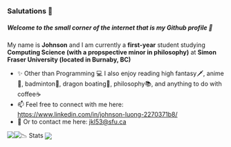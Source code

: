 ### Salutations 👋
##### Welcome to the small corner of the internet that is my Github profile 🤭

My name is **Johnson** and I am currently a **first-year** student studying **Computing Science (with a propspective minor in philosophy)** at **Simon Fraser University (located in Burnaby, BC)** 
- ✨ Other than Programming 💻 I also enjoy reading high fantasy🗡️, anime👺, badminton🏸, dragon boating🚣, philosophy📚, and anything to do with coffee☕
- 📫 Feel free to connect with me here: https://www.linkedin.com/in/johnson-luong-2270371b8/ 
- 📧 Or to contact me here: jkl53@sfu.ca


📉 Stats
<img align="center" src="https://github-readme-stats.vercel.app/api/top-langs/?username=JohnsonL111&theme=tokyonight&layout=compact" />
<img src = https://img.shields.io/badge/Languages-python-black style="float: left" />
<img src = https://img.shields.io/badge/-HTML5%20-red style="float: left" />
